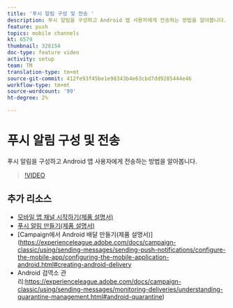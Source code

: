 ```yaml
---
title: '푸시 알림 구성 및 전송 '
description: 푸시 알림을 구성하고 Android 앱 사용자에게 전송하는 방법을 알아봅니다.
feature: push
topics: mobile channels
kt: 6579
thumbnail: 328154
doc-type: feature video
activity: setup
team: TM
translation-type: tm+mt
source-git-commit: 412fe93f45be1e98343b4e63cbd7dd9285444e46
workflow-type: tm+mt
source-wordcount: '99'
ht-degree: 2%

---
```



# 푸시 알림 구성 및 전송

푸시 알림을 구성하고 Android 앱 사용자에게 전송하는 방법을 알아봅니다.

>[!VIDEO](https://video.tv.adobe.com/v/328154?quality=12)

## 추가 리소스

* [모바일 앱 채널 시작하기(제품 설명서)](https://experienceleague.adobe.com/docs/campaign-classic/using/sending-messages/sending-push-notifications/about-mobile-app-channel.html#about-mobile-app-channel)
* [푸시 알림 만들기(제품 설명서)](https://experienceleague.adobe.com/docs/campaign-classic/using/sending-messages/sending-push-notifications/creating-notifications.html#sending-messages)
* [Campaign에서 Android 배달 만들기(제품 설명서)](https://experienceleague.adobe.com/docs/campaign-classic/using/sending-messages/sending-push-notifications/configure-the-mobile-app/configuring-the-mobile-application-android.html#creating-android-delivery
* Android 검역소 관리:https://experienceleague.adobe.com/docs/campaign-classic/using/sending-messages/monitoring-deliveries/understanding-quarantine-management.html#android-quarantine)

